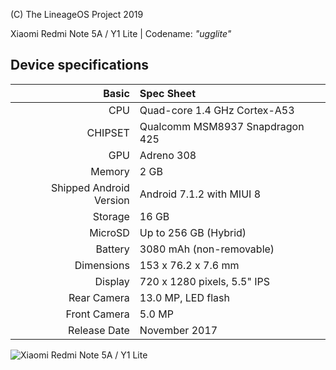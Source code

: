 (C) The LineageOS Project 2019

Xiaomi Redmi Note 5A / Y1 Lite | Codename: _"ugglite"_

## Device specifications

Basic   | Spec Sheet
-------:|:-------------------------
CPU     | Quad-core 1.4 GHz Cortex-A53
CHIPSET | Qualcomm MSM8937 Snapdragon 425
GPU     | Adreno 308
Memory  | 2 GB
Shipped Android Version | Android 7.1.2 with MIUI 8
Storage | 16 GB
MicroSD | Up to 256 GB (Hybrid)
Battery | 3080 mAh (non-removable)
Dimensions | 153 x 76.2 x 7.6 mm
Display | 720 x 1280 pixels, 5.5" IPS
Rear Camera  | 13.0 MP, LED flash
Front Camera | 5.0 MP
Release Date | November 2017

![Xiaomi Redmi Note 5A / Y1 Lite](https://souqcms.s3.amazonaws.com/spring/images/2017/Xiaomi/Redmi-Note-5A-Dual-Sim/4-Redmi-Note-5A-Dual-Sim-Grey.jpg "Xiaomi Redmi Note 5A/Y1 Lite")